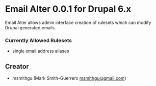 Email Alter 0.0.1 for Drupal 6.x
================================

Email Alter allows admin interface creation of rulesets which can modify
Drupal generated emails.

### Currently Allowed Rulesets

- single email address aliases

Creator
-------

- msmithgu (Mark Smith-Guerrero <msmithgu@gmail.com>)
